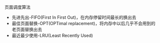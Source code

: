 
页面调度算法

* 先进先出-FIFO(First In First Out)，在内存停留时间最长的换出去
* 最佳页面替换-OPT(OPTimal replacement)，将内存中以后几乎不会用到的老页面替换出去
* 最近最少使用-LRU(Least Recently Used)






